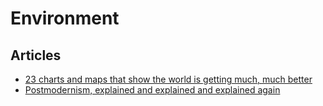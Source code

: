 # Environment

## Articles

- [23 charts and maps that show the world is getting much, much better](https://www.vox.com/2014/11/24/7272929/global-poverty-health-crime-literacy-good-news)
- [Postmodernism, explained and explained and explained again](https://theoutline.com/post/8250/postmodern-philosophy-trump)
